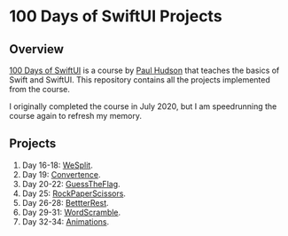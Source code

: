 # 100 Days of SwiftUI Projects

## Overview
[100 Days of SwiftUI](https://www.hackingwithswift.com/100/swiftui) is a course by [Paul Hudson](https://mastodon.social/@twostraws) that teaches the basics of Swift and SwiftUI. This repository contains all the projects implemented from the course.

I originally completed the course in July 2020, but I am speedrunning the course again to refresh my memory.

## Projects
1. Day 16-18: [WeSplit](https://www.hackingwithswift.com/100/swiftui/16).
2. Day 19: [Convertence](https://www.hackingwithswift.com/100/swiftui/19).
3. Day 20-22: [GuessTheFlag](https://www.hackingwithswift.com/100/swiftui/20).
4. Day 25: [RockPaperScissors](https://www.hackingwithswift.com/100/swiftui/25).
5. Day 26-28: [BettterRest](https://www.hackingwithswift.com/100/swiftui/26).
6. Day 29-31: [WordScramble](https://www.hackingwithswift.com/100/swiftui/29).
7. Day 32-34: [Animations](https://www.hackingwithswift.com/100/swiftui/32).